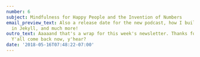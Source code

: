 ```yaml
---
number: 6
subject: Mindfulness for Happy People and the Invention of Numbers
email_preview_text: Also a release date for the new podcast, how I built my website
  in Jekyll, and much more!
outro_text: Aaaaand that's a wrap for this week's newsletter. Thanks for reading!
  Y'all come back now, y'hear?
date: '2018-05-16T07:48:22-07:00'
---
```



